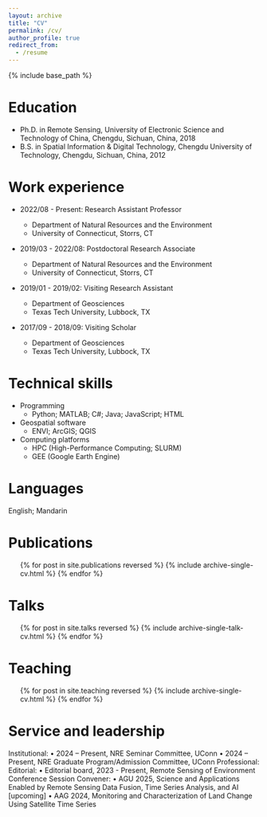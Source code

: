```yaml
---
layout: archive
title: "CV"
permalink: /cv/
author_profile: true
redirect_from:
  - /resume
---
```


{% include base_path %}

Education
======
* Ph.D. in Remote Sensing, University of Electronic Science and Technology of China, Chengdu, Sichuan, China, 2018
* B.S. in Spatial Information & Digital Technology, Chengdu University of Technology, Chengdu, Sichuan, China, 2012

Work experience
======
* 2022/08 - Present: Research Assistant Professor
  * Department of Natural Resources and the Environment
  * University of Connecticut, Storrs, CT

* 2019/03 - 2022/08: Postdoctoral Research Associate
  * Department of Natural Resources and the Environment
  * University of Connecticut, Storrs, CT

* 2019/01 - 2019/02: Visiting Research Assistant
  * Department of Geosciences
  * Texas Tech University, Lubbock, TX
  
* 2017/09 - 2018/09: Visiting Scholar
  * Department of Geosciences
  * Texas Tech University, Lubbock, TX

Technical skills
======
* Programming
  * Python; MATLAB; C#; Java; JavaScript; HTML
* Geospatial software
  * ENVI; ArcGIS; QGIS
* Computing platforms
  * HPC (High-Performance Computing; SLURM)
  * GEE (Google Earth Engine)

Languages
======
English; Mandarin

Publications
======
  <ul>{% for post in site.publications reversed %}
    {% include archive-single-cv.html %}
  {% endfor %}</ul>

Talks
======
  <ul>{% for post in site.talks reversed %}
    {% include archive-single-talk-cv.html  %}
  {% endfor %}</ul>

Teaching
======
  <ul>{% for post in site.teaching reversed %}
    {% include archive-single-cv.html %}
  {% endfor %}</ul>
  
Service and leadership
======
Institutional:
•	2024 – Present, NRE Seminar Committee, UConn
•	2024 – Present, NRE Graduate Program/Admission Committee, UConn
Professional:
Editorial:
•	Editorial board, 2023 - Present, Remote Sensing of Environment
Conference Session Convener:
•	AGU 2025, Science and Applications Enabled by Remote Sensing Data Fusion, Time Series Analysis, and AI [upcoming]
•	AAG 2024, Monitoring and Characterization of Land Change Using Satellite Time Series

